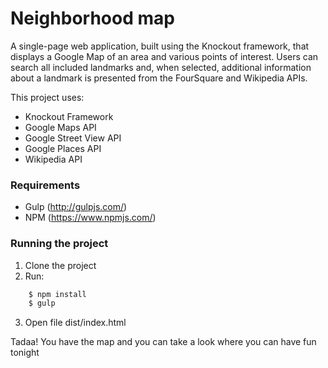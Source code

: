 # Neighborhood map

A single-page web application, built using the Knockout framework, that displays a Google Map of an area and various points of interest. Users can search all included landmarks and, when selected, additional information about a landmark is presented from the FourSquare and Wikipedia APIs.

This project uses:
* Knockout Framework
* Google Maps API
* Google Street View API
* Google Places API
* Wikipedia API

### Requirements

* Gulp (http://gulpjs.com/)
* NPM (https://www.npmjs.com/)

### Running the project
1. Clone the project
2. Run:

```python
    $ npm install
    $ gulp
```

3. Open file dist/index.html


Tadaa! You have the map and you can take a look where you can have fun tonight

